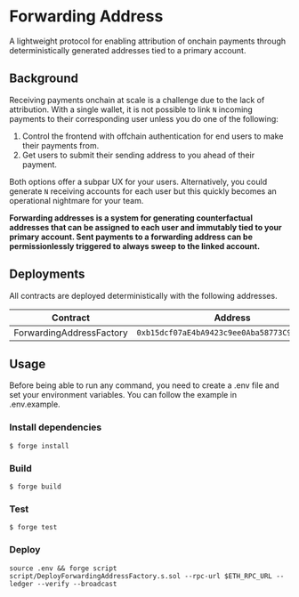 # Forwarding Address

A lightweight protocol for enabling attribution of onchain payments through deterministically generated addresses tied to a primary account.

## Background

Receiving payments onchain at scale is a challenge due to the lack of attribution. With a single wallet, it is not possible to link `N` incoming payments to their corresponding user unless you do one of the following:

1. Control the frontend with offchain authentication for end users to make their payments from.
2. Get users to submit their sending address to you ahead of their payment.

Both options offer a subpar UX for your users. Alternatively, you could generate `N` receiving accounts for each user but this quickly becomes an operational nightmare for your team.

**Forwarding addresses is a system for generating counterfactual addresses that can be assigned to each user and immutably tied to your primary account. Sent payments to a forwarding address can be permissionlessly triggered to always sweep to the linked account.**

## Deployments

All contracts are deployed deterministically with the following addresses.

| Contract                 | Address                                      |
| ------------------------ | -------------------------------------------- |
| ForwardingAddressFactory | `0xb15dcf07aE4bA9423c9ee0Aba58773C9fd7ec293` |

## Usage

Before being able to run any command, you need to create a .env file and set your environment variables. You can follow the example in .env.example.

### Install dependencies

```shell
$ forge install
```

### Build

```shell
$ forge build
```

### Test

```shell
$ forge test
```

### Deploy

```shell
source .env && forge script script/DeployForwardingAddressFactory.s.sol --rpc-url $ETH_RPC_URL --ledger --verify --broadcast
```

